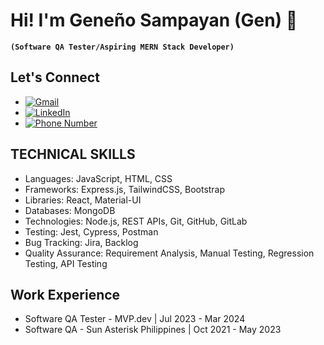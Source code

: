 # Hi! I'm Geneño Sampayan (Gen) 👋
**`(Software QA Tester/Aspiring MERN Stack Developer)`**

## Let's Connect
- [![Gmail](https://img.shields.io/badge/Gmail-Email-red?style=flat&logo=gmail&logoColor=white)](mailto:geneno.sampayan@gmail.com)
- [![LinkedIn](https://img.shields.io/badge/LinkedIn-Profile-blue?style=flat&logo=linkedin&logoColor=white)](https://www.linkedin.com/in/gene%C3%B1o-sampayan/)
- [![Phone Number](https://img.shields.io/badge/Phone-+639567643645-blue)](tel:+639567643645)

## TECHNICAL SKILLS
- Languages: JavaScript, HTML, CSS
- Frameworks: Express.js, TailwindCSS, Bootstrap
- Libraries: React, Material-UI
- Databases: MongoDB
- Technologies: Node.js, REST APIs, Git, GitHub, GitLab
- Testing: Jest, Cypress, Postman
- Bug Tracking: Jira, Backlog
- Quality Assurance: Requirement Analysis, Manual Testing, Regression Testing, API Testing

## Work Experience
- Software QA Tester - MVP.dev | Jul 2023 - Mar 2024
- Software QA - Sun Asterisk Philippines | Oct 2021 - May 2023
